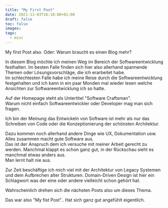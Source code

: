 ```yaml
---
title: "My First Post"
date: 2021-11-03T16:10:00+01:00
draft: false
toc: false
images:
tags:
  - misc
---
```


My first Post also. Oder: Warum braucht es einen Blog mehr?

In diesem Blog möchte ich meinen Weg im Bereich der Softwareentwicklung festhalten. Im besten Falle finden sich hier also allerhand spannende Themen oder Lösungsvorschläge, die ich erarbeitet habe.\
 Im schlechtesten Falle habe ich meine Reise durch die Softwareentwicklung festgehalten und ich kann in ein paar Monden mal wieder lesen welche Ansichten zur Softwareentwicklung ich so hatte.

Auf der Homepage steht als Untertitel "Software Craftsman".\
Warum nicht einfach Softwareentwickler oder Developer mag man sich fragen.

Ich bin der Meinung das Entwickeln von Software ist mehr als nur das Schreiben von Code oder die Konzeptionierung der schönsten Architektur.

Dazu kommen noch allerhand andere Dinge wie UX, Dokumentation usw. Alles zusammen macht gute Software aus.\
Das ist der Anspruch dem ich versuche mit meiner Arbeit gerecht zu werden.
Manchmal klappt es schon ganz gut, in der Rückschau sieht es manchmal etwas anders aus.\
Man lernt halt nie aus.

Zur Zeit beschäftige ich mich viel mit der Architektur von Legacy Systemen und dem Aufbrechen alter Strukturen.
Domain-Driven Design ist hier ein Schlagwort was der eine oder andere vielleicht schon gehört hat.

Wahrscheinlich drehen sich die nächsten Posts also um dieses Thema.

Das war also "My fist Post".. Hat sich ganz gut angefühlt eigentlich.